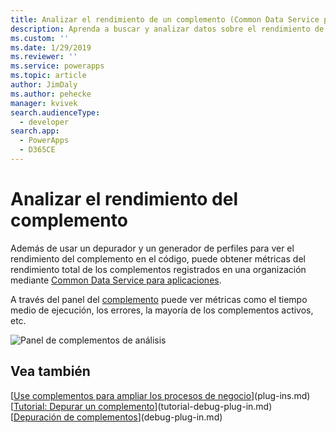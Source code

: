 ```yaml
---
title: Analizar el rendimiento de un complemento (Common Data Service para aplicaciones) | Microsoft Docs
description: Aprenda a buscar y analizar datos sobre el rendimiento de los complementos registrados.
ms.custom: ''
ms.date: 1/29/2019
ms.reviewer: ''
ms.service: powerapps
ms.topic: article
author: JimDaly
ms.author: pehecke
manager: kvivek
search.audienceType:
  - developer
search.app:
  - PowerApps
  - D365CE
---
```

# Analizar el rendimiento del complemento

Además de usar un depurador y un generador de perfiles para ver el rendimiento del complemento en el código, puede obtener métricas del rendimiento total de los complementos registrados en una organización mediante [Common Data Service para aplicaciones](/power-platform/admin/analytics-common-data-service).

A través del panel del [complemento](/power-platform/admin/analytics-common-data-service#plug-ins) puede ver métricas como el tiempo medio de ejecución, los errores, la mayoría de los complementos activos, etc.

![Panel de complementos de análisis](media/cds-insights-plugins.png)

## Vea también

[[Use complementos para ampliar los procesos de negocio](plug-ins.md)](plug-ins.md)  
[[Tutorial: Depurar un complemento](tutorial-debug-plug-in.md)](tutorial-debug-plug-in.md)  
[[Depuración de complementos](debug-plug-in.md)](debug-plug-in.md)